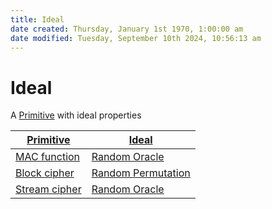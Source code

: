```yaml
---  
title: Ideal  
date created: Thursday, January 1st 1970, 1:00:00 am  
date modified: Tuesday, September 10th 2024, 10:56:13 am  
---  
```

# Ideal  
A [Primitive](../Primitive.md) with ideal properties   
  
| [Primitive](../Primitive.md)     | [Ideal](Ideal.md)              |  
| ----------------- | ---------------------- |  
| [MAC function](../MAC_function.md)  | [Random Oracle](./Random_Oracle.md)      |  
| [Block cipher](../Block_cipher.md)  | [Random Permutation](./Random_Permutation.md) |  
| [Stream cipher](../Stream_cipher.md) | [Random Oracle](./Random_Oracle.md)      |  
